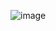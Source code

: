 ![image](https://github.com/DonghaeSuh/NLP_Pytorch/assets/82081872/cbcd9130-5856-41d0-89cc-283de7efe16a)
